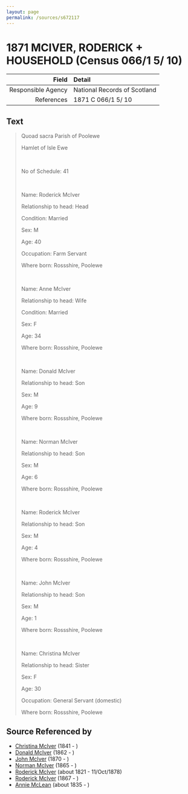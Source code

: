 ```yaml
---
layout: page
permalink: /sources/s672117
---
```


# 1871 MCIVER, RODERICK + HOUSEHOLD (Census 066/1 5/ 10)

Field | Detail
---:|:---
Responsible Agency | National Records of Scotland
References | 1871 C 066/1 5/ 10

## Text

> Quoad sacra Parish of Poolewe
>
> Hamlet of Isle Ewe
>
> <br/>
>
> No of Schedule: 41
>
> <br/>
>
> Name: Roderick McIver
>
> Relationship to head: Head
>
> Condition: Married
>
> Sex: M
>
> Age: 40
>
> Occupation: Farm Servant
>
> Where born: Rossshire, Poolewe
>
> <br/>
>
> Name: Anne McIver
>
> Relationship to head: Wife
>
> Condition: Married
>
> Sex: F
>
> Age: 34
>
> Where born: Rossshire, Poolewe
>
> <br/>
>
> Name: Donald McIver
>
> Relationship to head: Son
>
> Sex: M
>
> Age: 9
>
> Where born: Rossshire, Poolewe
>
> <br/>
>
> Name: Norman McIver
>
> Relationship to head: Son
>
> Sex: M
>
> Age: 6
>
> Where born: Rossshire, Poolewe
>
> <br/>
>
> Name: Roderick McIver
>
> Relationship to head: Son
>
> Sex: M
>
> Age: 4
>
> Where born: Rossshire, Poolewe
>
> <br/>
>
> Name: John McIver
>
> Relationship to head: Son
>
> Sex: M
>
> Age: 1
>
> Where born: Rossshire, Poolewe
>
> <br/>
>
> Name: Christina McIver
>
> Relationship to head: Sister
>
> Sex: F
>
> Age: 30
>
> Occupation: General Servant (domestic)
>
> Where born: Rossshire, Poolewe
>

## Source Referenced by

* [Christina McIver](../people/@35976399@-christina-mciver-b1841-d.md) (1841 - )
* [Donald McIver](../people/@16355455@-donald-mciver-b1862-d.md) (1862 - )
* [John McIver](../people/@29848128@-john-mciver-b1870-d.md) (1870 - )
* [Norman McIver](../people/@51505118@-norman-mciver-b1865-d.md) (1865 - )
* [Roderick McIver](../people/@91038040@-roderick-mciver-b1821-d1878-10-11.md) (about 1821 - 11/Oct/1878)
* [Roderick McIver](../people/@54470962@-roderick-mciver-b1867-d.md) (1867 - )
* [Annie McLean](../people/@68658880@-annie-mclean-b1835-d.md) (about 1835 - )
